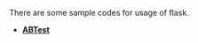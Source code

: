 There are some sample codes for usage of flask.  

- [**ABTest**](https://github.com/kangjunseo/Flask/tree/main/mini%20projects/ABTest)
